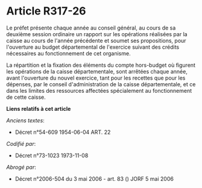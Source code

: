 # Article R317-26

Le préfet présente chaque année au conseil général, au cours de sa deuxième session ordinaire un rapport sur les opérations
réalisées par la caisse au cours de l'année précédente et soumet ses propositions, pour l'ouverture au budget départemental
de l'exercice suivant des crédits nécessaires au fonctionnement de cet organisme.

La répartition et la fixation des éléments du compte hors-budget où figurent les opérations de la caisse départementale, sont
arrêtées chaque année, avant l'ouverture du nouvel exercice, tant pour les recettes que pour les dépenses, par le conseil
d'administration de la caisse départementale, et ce dans les limites des ressources affectées spécialement au fonctionnement
de cette caisse.

**Liens relatifs à cet article**

_Anciens textes_:

  - Décret n°54-609 1954-06-04 ART. 22

_Codifié par_:

  - Décret n°73-1023 1973-11-08

_Abrogé par_:

  - Décret n°2006-504 du 3 mai 2006 - art. 83 () JORF 5 mai 2006
